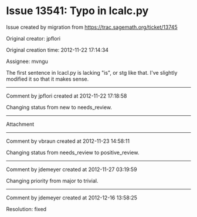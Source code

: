 # Issue 13541: Typo in lcalc.py

Issue created by migration from https://trac.sagemath.org/ticket/13745

Original creator: jpflori

Original creation time: 2012-11-22 17:14:34

Assignee: mvngu

The first sentence in lcacl.py is lacking "is", or stg like that.
I've slightly modified it so that it makes sense.


---

Comment by jpflori created at 2012-11-22 17:18:58

Changing status from new to needs_review.


---

Attachment


---

Comment by vbraun created at 2012-11-23 14:58:11

Changing status from needs_review to positive_review.


---

Comment by jdemeyer created at 2012-11-27 03:19:59

Changing priority from major to trivial.


---

Comment by jdemeyer created at 2012-12-16 13:58:25

Resolution: fixed
